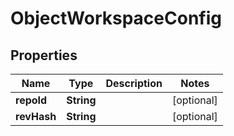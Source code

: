 

# ObjectWorkspaceConfig


## Properties

| Name | Type | Description | Notes |
|------------ | ------------- | ------------- | -------------|
|**repoId** | **String** |  |  [optional] |
|**revHash** | **String** |  |  [optional] |



